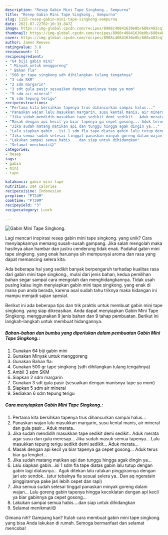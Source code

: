 ```yaml
---
description: "Resep Gabin Mini Tape Singkong., Sempurna"
title: "Resep Gabin Mini Tape Singkong., Sempurna"
slug: 1155-resep-gabin-mini-tape-singkong-sempurna
date: 2021-07-22T02:10:33.847Z
image: https://img-global.cpcdn.com/recipes/8908c40841630e0b/680x482cq70/gabin-mini-tape-singkong-foto-resep-utama.jpg
thumbnail: https://img-global.cpcdn.com/recipes/8908c40841630e0b/680x482cq70/gabin-mini-tape-singkong-foto-resep-utama.jpg
cover: https://img-global.cpcdn.com/recipes/8908c40841630e0b/680x482cq70/gabin-mini-tape-singkong-foto-resep-utama.jpg
author: James Reeves
ratingvalue: 3.8
reviewcount: 11
recipeingredient:
- "64 biji gabin mini"
- " Minyak untuk menggoreng"
- " Bahan fla"
- "500 gr tape singkong sdh dihilangkan tulang tengahnya"
- "3 sdm SKM"
- "2 sdm margarin"
- "3 sdt gula pasir sesuaikan dengan manisnya tape ya mom"
- "5 sdm air mineral"
- "6 sdm tepung terigu"
recipeinstructions:
- "Pertama kita bersihkan tapenya trus dihancurkan sampai halus..."
- "Panaskan wajan lalu masukkan margarin, susu kental manis, air mineral dan gula pasir... Aduk merata.."
- "Jika sudah mendidih masukkan tape sedikit demi sedikit.. Aduk merata agar susu dan gula meresap... Jika sudah masuk semua tapenya... Lalu masukkan tepung terigu sedikit demi sedikit... Aduk merata..."
- "Masak dengan api kecil ya biar tapenya ga cepet gosong... Aduk terus biar ga lengket..."
- "Jika sudah matang matikan api dan tunggu hingga agak dingin ya..."
- "Lalu siapkan gabin...isi 1 sdm fla tape diatas gabin lalu tutup dengan gabin lagi diatasnya... Agak ditekan lalu ratakan pinggirannya dengan jari ato sendok.. (atur tebalnya fla sesuai selera ya.. Dan aq ngeratain pinggirannya pake jari lebih cepet dan rapi)"
- "Jika semua sudah selesai tinggal panaskan minyak goreng dalam wajan... Lalu goreng gabin tapenya hingga kecoklatan dengan api kecil ya biar gabinnya ga cepet gosong..."
- "Lakukan sampai semua habis....dan siap untuk dihidangkan"
- "Selamat menikmati😊"
categories:
- Resep
tags:
- gabin
- mini
- tape

katakunci: gabin mini tape 
nutrition: 294 calories
recipecuisine: Indonesian
preptime: "PT24M"
cooktime: "PT39M"
recipeyield: "3"
recipecategory: Lunch

---
```



![Gabin Mini Tape Singkong.](https://img-global.cpcdn.com/recipes/8908c40841630e0b/680x482cq70/gabin-mini-tape-singkong-foto-resep-utama.jpg)

Lagi mencari inspirasi resep gabin mini tape singkong. yang unik? Cara menyiapkannya memang susah-susah gampang. Jika salah mengolah maka hasilnya akan hambar dan justru cenderung tidak enak. Padahal gabin mini tape singkong. yang enak harusnya sih mempunyai aroma dan rasa yang dapat memancing selera kita.



Ada beberapa hal yang sedikit banyak berpengaruh terhadap kualitas rasa dari gabin mini tape singkong., mulai dari jenis bahan, kedua pemilihan bahan segar sampai cara mengolah dan menghidangkannya. Tidak usah pusing kalau ingin menyiapkan gabin mini tape singkong. yang enak di mana pun anda berada, karena asal sudah tahu triknya maka hidangan ini mampu menjadi sajian spesial.


Berikut ini ada beberapa tips dan trik praktis untuk membuat gabin mini tape singkong. yang siap dikreasikan. Anda dapat menyiapkan Gabin Mini Tape Singkong. menggunakan 9 jenis bahan dan 9 tahap pembuatan. Berikut ini langkah-langkah untuk membuat hidangannya.

<!--inarticleads1-->

##### Bahan-bahan dan bumbu yang diperlukan dalam pembuatan Gabin Mini Tape Singkong.:

1. Gunakan 64 biji gabin mini
1. Gunakan  Minyak untuk menggoreng
1. Gunakan  Bahan fla:
1. Gunakan 500 gr tape singkong (sdh dihilangkan tulang tengahnya)
1. Ambil 3 sdm SKM
1. Siapkan 2 sdm margarin
1. Gunakan 3 sdt gula pasir (sesuaikan dengan manisnya tape ya mom)
1. Siapkan 5 sdm air mineral
1. Sediakan 6 sdm tepung terigu




<!--inarticleads2-->

##### Cara menyiapkan Gabin Mini Tape Singkong.:

1. Pertama kita bersihkan tapenya trus dihancurkan sampai halus...
1. Panaskan wajan lalu masukkan margarin, susu kental manis, air mineral dan gula pasir... Aduk merata..
1. Jika sudah mendidih masukkan tape sedikit demi sedikit.. Aduk merata agar susu dan gula meresap... Jika sudah masuk semua tapenya... Lalu masukkan tepung terigu sedikit demi sedikit... Aduk merata...
1. Masak dengan api kecil ya biar tapenya ga cepet gosong... Aduk terus biar ga lengket...
1. Jika sudah matang matikan api dan tunggu hingga agak dingin ya...
1. Lalu siapkan gabin...isi 1 sdm fla tape diatas gabin lalu tutup dengan gabin lagi diatasnya... Agak ditekan lalu ratakan pinggirannya dengan jari ato sendok.. (atur tebalnya fla sesuai selera ya.. Dan aq ngeratain pinggirannya pake jari lebih cepet dan rapi)
1. Jika semua sudah selesai tinggal panaskan minyak goreng dalam wajan... Lalu goreng gabin tapenya hingga kecoklatan dengan api kecil ya biar gabinnya ga cepet gosong...
1. Lakukan sampai semua habis....dan siap untuk dihidangkan
1. Selamat menikmati😊




Gimana nih? Gampang kan? Itulah cara membuat gabin mini tape singkong. yang bisa Anda lakukan di rumah. Semoga bermanfaat dan selamat mencoba!
